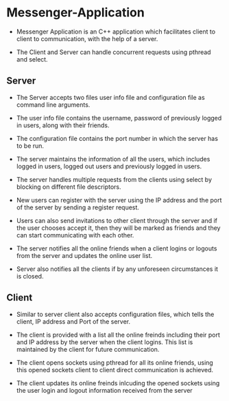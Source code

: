 # Messenger-Application
* Messenger Application is an C++ application which facilitates client to client to communication, with the help of a server.

* The Client and Server can handle concurrent requests using pthread and select.

## Server
* The Server accepts two files user info file and configuration file as command line arguments.

* The user info file contains the username, password of previously logged in users, along with their friends.

* The configuration file contains the port number in which the server has to be run.

* The server maintains the information of all the users, which includes logged in users, logged out users and previously logged in users.

* The server handles multiple requests from the clients using select by blocking on different file descriptors.

* New users can register with the server using the IP address and the port of the server by sending a register request.

* Users can also send invitations to other client through the server and if the user chooses accept it, then they will be marked as friends and they can start communicating with each other.

* The server notifies all the online friends when a client logins or logouts from the server and updates the online user list.

* Server also notifies all the clients if by any unforeseen circumstances it is closed.

## Client

* Similar to server client also accepts configuration files, which tells the client, IP address and Port of the server.

* The client is provided with a list all the online freinds including their port and IP address by the server when the client logins. This list is maintained by the client for future communication.

* The client opens sockets using pthread for all its online friends, using this opened sockets client to client direct communication is achieved.

* The client updates its online freinds inlcuding the opened sockets using the user login and logout information received from the server
